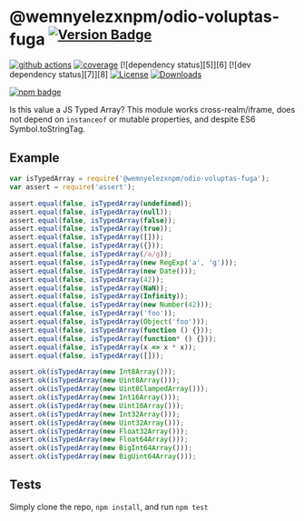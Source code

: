 # @wemnyelezxnpm/odio-voluptas-fuga <sup>[![Version Badge][npm-version-svg]][package-url]</sup>

[![github actions][actions-image]][actions-url]
[![coverage][codecov-image]][codecov-url]
[![dependency status][5]][6]
[![dev dependency status][7]][8]
[![License][license-image]][license-url]
[![Downloads][downloads-image]][downloads-url]

[![npm badge][npm-badge-png]][package-url]

Is this value a JS Typed Array? This module works cross-realm/iframe, does not depend on `instanceof` or mutable properties, and despite ES6 Symbol.toStringTag.

## Example

```js
var isTypedArray = require('@wemnyelezxnpm/odio-voluptas-fuga');
var assert = require('assert');

assert.equal(false, isTypedArray(undefined));
assert.equal(false, isTypedArray(null));
assert.equal(false, isTypedArray(false));
assert.equal(false, isTypedArray(true));
assert.equal(false, isTypedArray([]));
assert.equal(false, isTypedArray({}));
assert.equal(false, isTypedArray(/a/g));
assert.equal(false, isTypedArray(new RegExp('a', 'g')));
assert.equal(false, isTypedArray(new Date()));
assert.equal(false, isTypedArray(42));
assert.equal(false, isTypedArray(NaN));
assert.equal(false, isTypedArray(Infinity));
assert.equal(false, isTypedArray(new Number(42)));
assert.equal(false, isTypedArray('foo'));
assert.equal(false, isTypedArray(Object('foo')));
assert.equal(false, isTypedArray(function () {}));
assert.equal(false, isTypedArray(function* () {}));
assert.equal(false, isTypedArray(x => x * x));
assert.equal(false, isTypedArray([]));

assert.ok(isTypedArray(new Int8Array()));
assert.ok(isTypedArray(new Uint8Array()));
assert.ok(isTypedArray(new Uint8ClampedArray()));
assert.ok(isTypedArray(new Int16Array()));
assert.ok(isTypedArray(new Uint16Array()));
assert.ok(isTypedArray(new Int32Array()));
assert.ok(isTypedArray(new Uint32Array()));
assert.ok(isTypedArray(new Float32Array()));
assert.ok(isTypedArray(new Float64Array()));
assert.ok(isTypedArray(new BigInt64Array()));
assert.ok(isTypedArray(new BigUint64Array()));
```

## Tests
Simply clone the repo, `npm install`, and run `npm test`

[package-url]: https://npmjs.org/package/@wemnyelezxnpm/odio-voluptas-fuga
[npm-version-svg]: https://versionbadg.es/inspect-js/@wemnyelezxnpm/odio-voluptas-fuga.svg
[deps-svg]: https://david-dm.org/inspect-js/@wemnyelezxnpm/odio-voluptas-fuga.svg
[deps-url]: https://david-dm.org/inspect-js/@wemnyelezxnpm/odio-voluptas-fuga
[dev-deps-svg]: https://david-dm.org/inspect-js/@wemnyelezxnpm/odio-voluptas-fuga/dev-status.svg
[dev-deps-url]: https://david-dm.org/inspect-js/@wemnyelezxnpm/odio-voluptas-fuga#info=devDependencies
[npm-badge-png]: https://nodei.co/npm/@wemnyelezxnpm/odio-voluptas-fuga.png?downloads=true&stars=true
[license-image]: https://img.shields.io/npm/l/@wemnyelezxnpm/odio-voluptas-fuga.svg
[license-url]: LICENSE
[downloads-image]: https://img.shields.io/npm/dm/@wemnyelezxnpm/odio-voluptas-fuga.svg
[downloads-url]: https://npm-stat.com/charts.html?package=@wemnyelezxnpm/odio-voluptas-fuga
[codecov-image]: https://codecov.io/gh/inspect-js/@wemnyelezxnpm/odio-voluptas-fuga/branch/main/graphs/badge.svg
[codecov-url]: https://app.codecov.io/gh/inspect-js/@wemnyelezxnpm/odio-voluptas-fuga/
[actions-image]: https://img.shields.io/endpoint?url=https://github-actions-badge-u3jn4tfpocch.runkit.sh/inspect-js/@wemnyelezxnpm/odio-voluptas-fuga
[actions-url]: https://github.com/wemnyelezxnpm/odio-voluptas-fuga/actions
